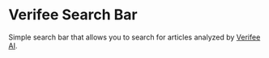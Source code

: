 # Verifee Search Bar

Simple search bar that allows you to search for articles analyzed by [Verifee AI](https://verifee.ai/).
